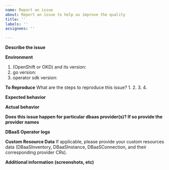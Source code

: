 ```yaml
---
name: Report an issue
about: Report an issue to help us improve the quality
title: ''
labels: ''
assignees: ''

---
```


**Describe the issue**

**Environment**
   1. (OpenShift or OKD) and its version:
   2. go version:
   3. operator sdk version:

**To Reproduce**
What are the steps to reproduce this issue?
  1. 
  2. 
  3. 
  4. 

**Expected behavior**

**Actual behavior**

**Does this issue happen for particular dbaas provider(s)? If so provide the provider names**

**DBaaS Operator logs**

**Custom Resource Data**
If applicable, please provide your custom resources data (DBaaSInventory, DBaaSInstance, DBaaSConnection, and their corresponding provider CRs).

**Additional information (screenshots, etc)**
